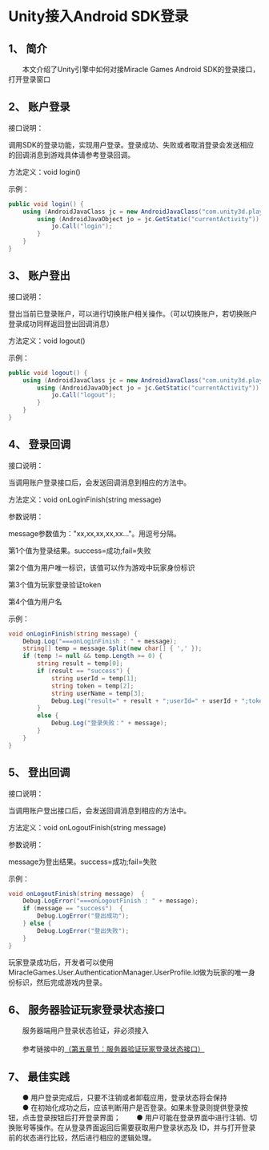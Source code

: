 # Unity接入Android SDK登录

## 1、 简介
　　本文介绍了Unity引擎中如何对接Miracle Games Android SDK的登录接口，打开登录窗口

## 2、 账户登录
接口说明：<br>

调用SDK的登录功能，实现用户登录。登录成功、失败或者取消登录会发送相应的回调消息到游戏具体请参考登录回调。<br>

方法定义：void login()<br>

示例：<br>
```C#
public void login() {
	using (AndroidJavaClass jc = new AndroidJavaClass("com.unity3d.player.UnityPlayer")) {
		using (AndroidJavaObject jo = jc.GetStatic("currentActivity")) {
			jo.Call("login");
		}
	}
}
```

## 3、 账户登出
接口说明：<br>

登出当前已登录账户，可以进行切换账户相关操作。（可以切换账户，若切换账户登录成功同样返回登出回调消息）<br>

方法定义：void logout()<br>

示例：<br>
```C#
public void logout() {
	using (AndroidJavaClass jc = new AndroidJavaClass("com.unity3d.player.UnityPlayer"))  {
		using (AndroidJavaObject jo = jc.GetStatic("currentActivity")) {
			jo.Call("logout");
		}
	}
}
```

## 4、 登录回调
接口说明：<br>

当调用账户登录接口后，会发送回调消息到相应的方法中。<br>

方法定义：void onLoginFinish(string message)<br>

参数说明：<br>

message参数值为："xx,xx,xx,xx,xx..."。用逗号分隔。<br>

第1个值为登录结果。success=成功;fail=失败<br>

第2个值为用户唯一标识，该值可以作为游戏中玩家身份标识<br>

第3个值为玩家登录验证token<br>

第4个值为用户名<br>

示例：<br>
```C#
void onLoginFinish(string message) {
	Debug.Log("===onLoginFinish : " + message);
	string[] temp = message.Split(new char[] { ',' });
	if (temp != null && temp.Length >= 0) {
		string result = temp[0];
		if (result == "success") {
			string userId = temp[1];
			string token = temp[2];
			string userName = temp[3];
			Debug.Log("result=" + result + ";userId=" + userId + ";token=" + token + ";userName=" + userName);
		}
		else {
			Debug.Log("登录失败：" + message);
		}
	}
}
```

## 5、 登出回调
接口说明：<br>

当调用账户登出接口后，会发送回调消息到相应的方法中。<br>

方法定义：void onLogoutFinish(string message)<br>

参数说明：<br>

message为登出结果。success=成功;fail=失败<br>

示例：<br>
```C#
void onLogoutFinish(string message)  {
	Debug.LogError("===onLogoutFinish : " + message);
	if (message == "success")  {
		Debug.LogError("登出成功");
	} else {
		Debug.LogError("登出失败");
	}
}
```
玩家登录成功后，开发者可以使用MiracleGames.User.AuthenticationManager.UserProfile.Id做为玩家的唯一身份标识，然后完成游戏内登录。<br>
## 6、 服务器验证玩家登录状态接口
　　服务器端用户登录状态验证，非必须接入<br>  
　　参考链接中的[（第五章节：服务器验证玩家登录状态接口）](https://doc.mguwp.net/unityandroidsdklogin.html)
## 7、 最佳实践
　　● 用户登录完成后，只要不注销或者卸载应用，登录状态将会保持  
　　● 在初始化成功之后，应该判断用户是否登录。如果未登录则提供登录按钮，点击登录按钮后打开登录界面；
　　● 用户可能在登录界面中进行注销、切换账号等操作。在从登录界面返回后需要获取用户登录状态及 ID，并与打开登录前的状态进行比较，然后进行相应的逻辑处理。
